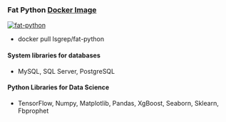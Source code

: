 ### Fat Python [Docker Image](https://hub.docker.com/r/lsgrep/fat-python)

[![fat-python](https://img.shields.io/docker/cloud/build/lsgrep/fat-python?style=flat-square)](https://hub.docker.com/r/lsgrep/fat-python)

* docker pull lsgrep/fat-python

#### System libraries for databases
* MySQL, SQL Server, PostgreSQL
#### Python Libraries for Data Science
* TensorFlow, Numpy, Matplotlib, Pandas, XgBoost, Seaborn, Sklearn, Fbprophet
